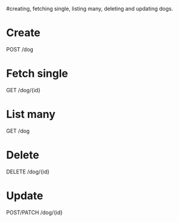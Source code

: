 #creating, fetching single, listing many, deleting and updating dogs.

# Create
POST /dog

# Fetch single
GET /dog/{id}

# List many
GET /dog

# Delete
DELETE /dog/{id}

# Update
POST/PATCH /dog/{id}
